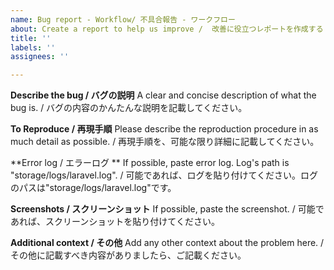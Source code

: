 ```yaml
---
name: Bug report - Workflow/ 不具合報告 - ワークフロー
about: Create a report to help us improve /  改善に役立つレポートを作成する
title: ''
labels: ''
assignees: ''

---
```


**Describe the bug / バグの説明**
A clear and concise description of what the bug is. / バグの内容のかんたんな説明を記載してください。


**To Reproduce / 再現手順**
Please describe the reproduction procedure in as much detail as possible. / 再現手順を、可能な限り詳細に記載してください。


**Error log / エラーログ **
If possible, paste error log. Log's path is "storage/logs/laravel.log". / 可能であれば、ログを貼り付けてください。ログのパスは"storage/logs/laravel.log"です。


**Screenshots / スクリーンショット**
If possible, paste the screenshot. / 可能であれば、スクリーンショットを貼り付けてください。


**Additional context / その他**
Add any other context about the problem here. / その他に記載すべき内容がありましたら、ご記載ください。
